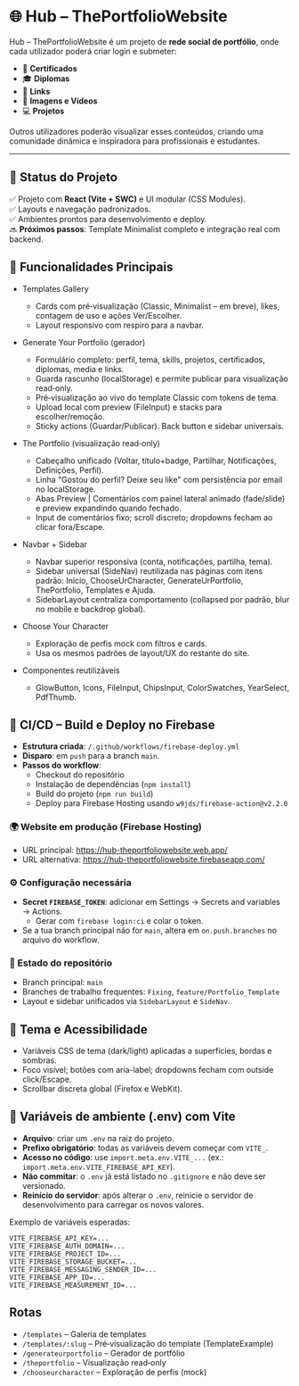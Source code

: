 # 🌐 Hub – ThePortfolioWebsite

Hub – ThePortfolioWebsite é um projeto de **rede social de portfólio**, onde cada utilizador poderá criar login e submeter:
- 📜 **Certificados**
- 🎓 **Diplomas**
- 🔗 **Links**
- 🎥 **Imagens e Vídeos**
- 💻 **Projetos**

Outros utilizadores poderão visualizar esses conteúdos, criando uma comunidade dinâmica e inspiradora para profissionais e estudantes.

---

## 🚀 Status do Projeto
✅ Projeto com **React (Vite + SWC)** e UI modular (CSS Modules).  
✅ Layouts e navegação padronizados.  
✅ Ambientes prontos para desenvolvimento e deploy.  
🔜 **Próximos passos**: Template Minimalist completo e integração real com backend.

## 🧩 Funcionalidades Principais

- Templates Gallery
  - Cards com pré‑visualização (Classic, Minimalist – em breve), likes, contagem de uso e ações Ver/Escolher.
  - Layout responsivo com respiro para a navbar.

- Generate Your Portfolio (gerador)
  - Formulário completo: perfil, tema, skills, projetos, certificados, diplomas, media e links.
  - Guarda rascunho (localStorage) e permite publicar para visualização read‑only.
  - Pré‑visualização ao vivo do template Classic com tokens de tema.
  - Upload local com preview (FileInput) e stacks para escolher/remoção.
  - Sticky actions (Guardar/Publicar). Back button e sidebar universais.

- The Portfolio (visualização read‑only)
  - Cabeçalho unificado (Voltar, título+badge, Partilhar, Notificações, Definições, Perfil).
  - Linha "Gostou do perfil? Deixe seu like" com persistência por email no localStorage.
  - Abas Preview | Comentários com painel lateral animado (fade/slide) e preview expandindo quando fechado.
  - Input de comentários fixo; scroll discreto; dropdowns fecham ao clicar fora/Escape.

- Navbar + Sidebar
  - Navbar superior responsiva (conta, notificações, partilha, tema).
  - Sidebar universal (SideNav) reutilizada nas páginas com itens padrão: Início, ChooseUrCharacter, GenerateUrPortfolio, ThePortfolio, Templates e Ajuda.
  - SidebarLayout centraliza comportamento (collapsed por padrão, blur no mobile e backdrop global).

- Choose Your Character
  - Exploração de perfis mock com filtros e cards.
  - Usa os mesmos padrões de layout/UX do restante do site.

- Componentes reutilizáveis
  - GlowButton, Icons, FileInput, ChipsInput, ColorSwatches, YearSelect, PdfThumb.

## 🔁 CI/CD – Build e Deploy no Firebase

- **Estrutura criada**: `/.github/workflows/firebase-deploy.yml`
- **Disparo**: em `push` para a branch `main`.
- **Passos do workflow**:
  - Checkout do repositório
  - Instalação de dependências (`npm install`)
  - Build do projeto (`npm run build`)
  - Deploy para Firebase Hosting usando `w9jds/firebase-action@v2.2.0`

### 🌍 Website em produção (Firebase Hosting)

- URL principal: https://hub-theportfoliowebsite.web.app/
- URL alternativa: https://hub-theportfoliowebsite.firebaseapp.com/

### ⚙️ Configuração necessária
- **Secret `FIREBASE_TOKEN`**: adicionar em Settings → Secrets and variables → Actions.
  - Gerar com `firebase login:ci` e colar o token.
- Se a tua branch principal não for `main`, altera em `on.push.branches` no arquivo do workflow.

### 🧭 Estado do repositório
- Branch principal: `main`
- Branches de trabalho frequentes: `Fixing`, `feature/Portfolio_Template`
- Layout e sidebar unificados via `SidebarLayout` e `SideNav`.

## 🎨 Tema e Acessibilidade
- Variáveis CSS de tema (dark/light) aplicadas a superfícies, bordas e sombras.
- Foco visível; botões com aria-label; dropdowns fecham com outside click/Escape.
- Scrollbar discreta global (Firefox e WebKit).

## 🔐 Variáveis de ambiente (.env) com Vite

- **Arquivo**: criar um `.env` na raiz do projeto.
- **Prefixo obrigatório**: todas as variáveis devem começar com `VITE_`.
- **Acesso no código**: use `import.meta.env.VITE_...` (ex.: `import.meta.env.VITE_FIREBASE_API_KEY`).
- **Não commitar**: o `.env` já está listado no `.gitignore` e não deve ser versionado.
- **Reinício do servidor**: após alterar o `.env`, reinicie o servidor de desenvolvimento para carregar os novos valores.

Exemplo de variáveis esperadas:
```
VITE_FIREBASE_API_KEY=...
VITE_FIREBASE_AUTH_DOMAIN=...
VITE_FIREBASE_PROJECT_ID=...
VITE_FIREBASE_STORAGE_BUCKET=...
VITE_FIREBASE_MESSAGING_SENDER_ID=...
VITE_FIREBASE_APP_ID=...
VITE_FIREBASE_MEASUREMENT_ID=...
```

## Rotas
- `/templates` – Galeria de templates
- `/templates/:slug` – Pré‑visualização do template (TemplateExample)
- `/generateurportfolio` – Gerador de portfólio
- `/theportfolio` – Visualização read‑only
- `/chooseurcharacter` – Exploração de perfis (mock)
